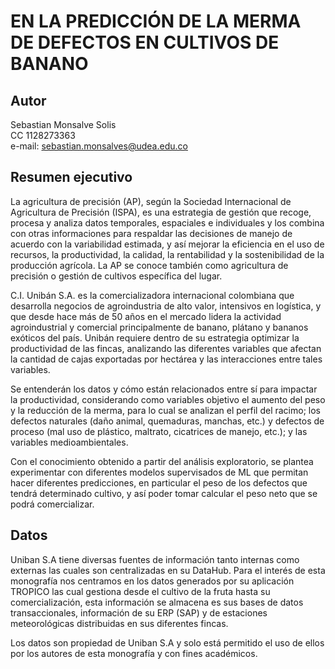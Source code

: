 # EN LA PREDICCIÓN DE LA MERMA DE DEFECTOS EN CULTIVOS DE BANANO

## Autor
Sebastian Monsalve Solis  
CC 1128273363  
e-mail: sebastian.monsalves@udea.edu.co

## Resumen ejecutivo

La agricultura de precisión (AP), según la Sociedad Internacional de Agricultura de Precisión (ISPA), es una estrategia de gestión que recoge, procesa y analiza datos temporales, espaciales e individuales y los combina con otras informaciones para respaldar las decisiones de manejo de acuerdo con la variabilidad estimada, y así mejorar la eficiencia en el uso de recursos, la productividad, la calidad, la rentabilidad y la sostenibilidad de la producción agrícola. La AP se conoce también como agricultura de precisión o gestión de cultivos específica del lugar.  

C.I. Unibán S.A. es la comercializadora internacional colombiana que desarrolla negocios de agroindustria de alto valor, intensivos en logística, y que desde hace más de 50 años en el mercado lidera la actividad agroindustrial y comercial principalmente de banano, plátano y bananos exóticos del país. Unibán requiere dentro de su estrategia optimizar la productividad de las fincas, analizando las diferentes variables que afectan la cantidad de cajas exportadas por hectárea y las interacciones entre tales variables.

Se entenderán los datos y cómo están relacionados entre sí para impactar la productividad, considerando como variables objetivo el aumento del peso y la reducción de la merma, para lo cual se analizan el perfil del racimo; los defectos naturales (daño animal, quemaduras, manchas, etc.) y defectos de proceso (mal uso de plástico, maltrato, cicatrices de manejo, etc.); y las variables medioambientales.

Con el conocimiento obtenido a partir del análisis exploratorio, se plantea experimentar con diferentes modelos supervisados de ML que permitan hacer diferentes predicciones, en particular el peso de los defectos que tendrá determinado cultivo, y así poder tomar calcular el peso neto que se podrá comercializar.



## Datos

Uniban S.A tiene diversas fuentes de información tanto internas como externas las cuales son centralizadas en su DataHub. Para el interés de esta monografía nos centramos en los datos generados por su aplicación TROPICO las cual gestiona desde el cultivo de la fruta hasta su comercialización, esta información se almacena es sus bases de datos transaccionales, información de su ERP (SAP) y de estaciones meteorológicas distribuidas en sus diferentes fincas.

Los datos son propiedad de Uniban S.A y solo está permitido el uso de ellos por los autores de esta monografía y con fines académicos. 